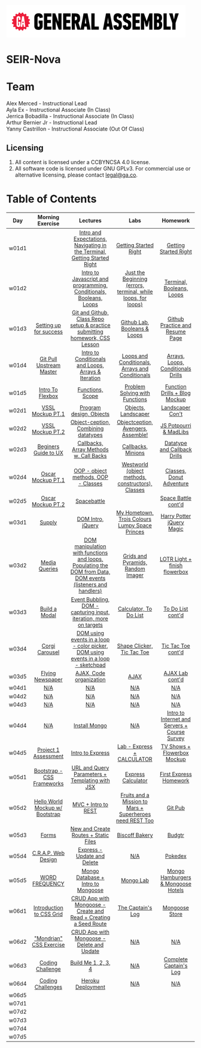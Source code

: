 ![ga](ga_cog.png) <br>

# SEIR-Nova

# Team

Alex Merced - Instructional Lead <br>
Ayla Ex - Instructional Associate (In Class) <br>
Jerrica Bobadilla - Instructional Associate (In Class) <br>
Arthur Bernier Jr - Instructional Lead <br>
Yanny Castrillon - Instructional Associate (Out Of Class) <br>

## Licensing

1. All content is licensed under a CC­BY­NC­SA 4.0 license.
1. All software code is licensed under GNU GPLv3. For commercial use or alternative licensing, please contact legal@ga.co.

# Table of Contents

| Day | Morning Exercise | Lectures | Labs | Homework |
|:---:|:-----------:|:-------:|:-----------:|:-----------:|
| w01d1 |[](./unit_1/w01d01/morning_exercise)| [Intro and Expectations, Navigating in the Terminal, Getting Started Right](./unit_1/w01d01/instructor_notes)| [Getting Started Right](./unit_1/w01d02/student_labs)|[Getting Started Right](./unit_1/w01d01/homework)|
| w01d2 |[](./unit_1/w01d02/morning_exercise)| [Intro to Javascript and programming, Conditionals, Booleans, Loops](./unit_1/w01d02/instructor_notes)| [Just the Beginning (errors, terminal, while loops, for loops)](./unit_1/w01d02/student_labs)|[Terminal, Booleans, Loops](./unit_1/w01d02/homework)|
| w01d3 |[Setting up for success](./unit_1/w01d03/morning_exercise)| [Git and Github, Class Repo setup & practice submitting homework, CSS Lesson](./unit_1/w01d03/instructor_notes)| [Github Lab, Booleans & Loops](./unit_1/w01d03/student_labs)|[Github Practice and Resume Page](./unit_1/w01d03/homework)|
| w01d4 |[Git Pull Upstream Master](./unit_1/w01d04/morning_exercise)| [Intro to Conditionals and Loops, Arrays & Iteration](./unit_1/w01d04/instructor_notes)| [Loops and Conditionals, Arrays and Conditionals](./unit_1/w01d04/student_labs)|[Arrays, Loops, Conditionals Drills](./unit_1/w01d04/homework)|
| w01d5 |[Intro To Flexbox](./unit_1/w01d05/morning_exercise)| [Functions, Scope](./unit_1/w01d05/instructor_notes)| [Problem Solving with Functions](./unit_1/w01d05/student_labs)|[Function Drills + Blog Mockup](./unit_1/w01d05/homework)|
| w02d1 |[VSSL Mockup PT.1](./unit_1/w02d01/morning_exercise)| [Program design, Objects](./unit_1/w02d01/instructor_notes)| [Objects, Landscaper](./unit_1/w02d01/student_labs)|[Landscaper Con't](./unit_1/w01d05/homework)|
| w02d2 |[VSSL Mockup PT.2](./unit_1/w02d02/morning_exercise)| [Object-ception, Combining datatypes](./unit_1/w02d02/instructor_notes)| [Objectception, Avengers, Assemble!](./unit_1/w02d02/student_labs)|[JS Potpourri & MadLibs](./unit_1/w02d02/homework)|
| w02d3 |[Beginers Guide to UX](./unit_1/w02d03/morning_exercise)| [Callbacks, Array Methods w. Call Backs](./unit_1/w02d03/instructor_notes)| [Callbacks, Minions](./unit_1/w02d03/student_labs)|[Datatype and Callback Drills](./unit_1/w02d03/homework)|
| w02d4 |[Oscar Mockup PT.1](./unit_1/w02d04/morning_exercise)| [OOP - object methods, OOP - Classes](./unit_1/w02d04/instructor_notes)| [Westworld (object methods, constructors), Classes](./unit_1/w02d04/student_labs)|[Classes, Donut Adventure](./unit_1/w02d04/homework)|
| w02d5 |[Oscar Mockup PT.2](./unit_1/w02d05/morning_exercise)| [Spacebattle](./unit_1/w02d05/instructor_notes)| [](./unit_1/w02d05/student_labs)|[Space Battle cont'd](./unit_1/w02d05/homework)|
| w03d1 |[Supply](./unit_1/w03d01/morning_exercise)| [DOM Intro, jQuery](./unit_1/w03d01/instructor_notes)| [My Hometown, Trois Colours Lumpy Space Princes](./unit_1/w03d01/student_labs)|[Harry Potter jQuery Magic](./unit_1/w03d01/homework)|
| w03d2 |[Media Queries](./unit_1/w03d02/morning_exercise)| [DOM manipulation with functions and loops, Populating the DOM from Data, DOM events (listeners and handlers)](./unit_1/w03d02/instructor_notes)| [Grids and Pyramids, Random Imager](./unit_1/w03d02/student_labs)|[LOTR Light + finish flowerbox](./unit_1/w03d02/homework)|
| w03d3 |[Build a Modal](./unit_1/w03d03/morning_exercise)| [Event Bubbling, DOM - capturing input, iteration, more on targets](./unit_1/w03d03/instructor_notes)| [Calculator, To Do List](./unit_1/w03d03/student_labs)|[To Do List cont'd](./unit_1/w03d03/homework)|
| w03d4 |[Corgi Carousel](./unit_1/w03d04/morning_exercise)| [DOM using events in a loop - color picker, DOM using events in a loop - sketchpad](./unit_1/w03d04/instructor_notes)| [Shape Clicker, Tic Tac Toe](./unit_1/w03d04/student_labs)|[Tic Tac Toe cont'd](./unit_1/w03d04/homework)|
| w03d5 |[Flying Newspaper](./unit_1/w03d05/morning_exercise)| [AJAX, Code organization](./unit_1/w03d05/instructor_notes)| [AJAX](./unit_1/w03d05/student_labs)|[AJAX Lab cont'd](./unit_1/w03d05/homework)|
| w04d1 |[N/A](./unit_1/w04d01/morning_exercise)| [N/A](./unit_1/w04d01/instructor_notes)| [N/A](./unit_1/w04d01/student_labs)|[N/A](./unit_1/w04d01/homework)|
| w04d2 |[N/A](./unit_1/w04d02/morning_exercise)| [N/A](./unit_1/w04d02/instructor_notes)| [N/A](./unit_1/w04d02/student_labs)|[N/A](./unit_1/w04d02/homework)|
| w04d3 |[N/A](./unit_1/w04d03/morning_exercise)| [N/A](./unit_1/w04d03/instructor_notes)| [N/A](./unit_1/w04d03/student_labs)|[N/A](./unit_1/w04d03/homework)|
| w04d4 |[N/A](./unit_1/w04d04/morning_exercise)| [Install Mongo](./unit_1/w04d04/instructor_notes)| [N/A](./unit_1/w04d04/student_labs)|[Intro to Internet and Servers + Course Survey](./unit_1/w04d04/homework)|
| w04d5 |[Project 1 Assessment](./unit_1/w04d05/morning_exercise)| [Intro to Express](./unit_1/w04d05/instructor_notes)| [Lab - Express + CALCULATOR](./unit_1/w04d05/student_labs)|[TV Shows + Flowerbox Mockup](./unit_1/w04d05/homework)|
| w05d1 |[Bootstrap - CSS Frameworks](./unit_1/w05d01/morning_exercise)| [URL and Query Parameters + Templating with JSX](./unit_1/w05d01/instructor_notes)| [Express Calculator](./unit_1/w05d01/student_labs)|[First Express Homework](./unit_1/w05d01/homework)|
| w05d2 |[Hello World Mockup w/ Bootstrap](./unit_1/w05d02/morning_exercise)| [MVC + Intro to REST](./unit_1/w05d02/instructor_notes)| [Fruits and a Mission to Mars + Superheroes need REST Too](./unit_1/w05d02/student_labs)|[Git Pub](./unit_1/w05d02/homework)|
| w05d3 |[Forms](./unit_1/w05d03/morning_exercise)| [New and Create Routes + Static Files](./unit_1/w05d03/instructor_notes)| [Biscoff Bakery](./unit_1/w05d03/student_labs)|[Budgtr](./unit_1/w05d03/homework)|
| w05d4 |[C.R.A.P. Web Design](./unit_1/w05d04/morning_exercise)| [Express - Update and Delete](./unit_1/w05d04/instructor_notes)| [N/A](./unit_1/w05d04/student_labs)|[Pokedex](./unit_1/w05d04/homework)|
| w05d5 |[WORD FREQUENCY](./unit_1/w05d05/morning_exercise)| [Mongo Database + Intro to Mongoose](./unit_1/w05d05/instructor_notes)| [Mongo Lab](./unit_1/w05d05/student_labs)|[Mongo Hamburgers & Mongoose Hotels](./unit_1/w05d05/homework)|
| w06d1 |[Introduction to CSS Grid](./unit_1/w06d01/morning_exercise)| [CRUD App with Mongoose - Create and Read + Creating a Seed Route](./unit_1/w06d01/instructor_notes)| [The Captain's Log](./unit_1/w06d01/student_labs)|[Mongoose Store](./unit_1/w06d01/homework)|
| w06d2 |["Mondrian" CSS Exercise](./unit_1/w06d02/morning_exercise)| [CRUD App with Mongoose - Delete and Update](./unit_1/w06d02/instructor_notes)| [N/A](./unit_1/w06d02/student_labs)|[N/A](./unit_1/w06d02/homework)|
| w06d3 |[Coding Challenge](./unit_1/w06d03/morning_exercise)| [Build Me 1, 2, 3, 4](./unit_1/w06d03/instructor_notes)| [N/A](./unit_1/w06d03/student_labs)|[Complete Captain's Log](./unit_1/w06d03/homework)|
| w06d4 |[Coding Challenges](./unit_1/w06d04/morning_exercise)| [Heroku Deployment](./unit_1/w06d04/instructor_notes)| [N/A](./unit_1/w06d04/student_labs)|[N/A](./unit_1/w06d04/homework)|
| w06d5 |[](./unit_1/w06d05/morning_exercise)| [](./unit_1/w06d05/instructor_notes)| [](./unit_1/w06d05/student_labs)|[](./unit_1/w06d05/homework)|
| w07d1 |[](./unit_1/w07d01/morning_exercise)| [](./unit_1/w07d01/instructor_notes)| [](./unit_1/w07d01/student_labs)|[](./unit_1/w07d01/homework)|
| w07d2 |[](./unit_1/w07d02/morning_exercise)| [](./unit_1/w07d02/instructor_notes)| [](./unit_1/w07d02/student_labs)|[](./unit_1/w07d02/homework)|
| w07d3 |[](./unit_1/w07d03/morning_exercise)| [](./unit_1/w07d03/instructor_notes)| [](./unit_1/w07d03/student_labs)|[](./unit_1/w07d03/homework)|
| w07d4 |[](./unit_1/w07d04/morning_exercise)| [](./unit_1/w07d04/instructor_notes)| [](./unit_1/w07d04/student_labs)|[](./unit_1/w07d04/homework)|
| w07d5 |[](./unit_1/w07d05/morning_exercise)| [](./unit_1/w07d05/instructor_notes)| [](./unit_1/w07d05/student_labs)|[](./unit_1/w07d05/homework)|
